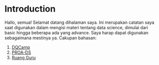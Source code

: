 # Introduction

Hallo, semua! Selamat datang dihalaman saya. Ini merupakan catatan saya saat digunakan dalam mengisi materi tentang data science, dimulai dari basic hingga beberapa ada yang advance. Saya harap dapat digunakan sebagaimana mestinya ya. Cakupan bahasan:

1. [DQCamp](https://github.com/AbelKristanto/course/tree/main/dqcamp2022)
2. [PROA-DS](#)
3. [Ruang Guru](#)

